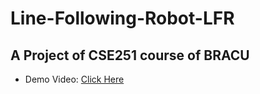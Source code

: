 # Line-Following-Robot-LFR
## A Project of CSE251 course of BRACU
- Demo Video: [Click Here](https://github.com/niloyahsan1/Line-Following-Robot-LFR-/blob/main/Demo%20Video/Demo%20Video.mp4)
